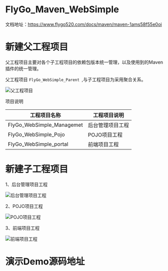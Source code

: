 # FlyGo_Maven_WebSimple
文档地址：https://www.flygo520.com/docs/maven/maven-1ams58f55e0oi

# 新建父工程项目

父工程项目主要对各个子工程项目的依赖包版本统一管理，以及使用到的Maven插件的统一管理。

父工程项目 `FlyGo_WebSimple_Parent `,与子工程项目为采用聚合关系。

![父工程项目](https://www.flygo520.com/uploads/maven/images/m_3f5da21f70c942c6df5a1789df34fb3c_r.png#size=360x0)

项目说明

|<center>工程项目名称</center>|<center>工程项目说明</center>|
|:----    |:---|
|FlyGo_WebSimple_Managemet |后台管理项目工程  |
|FlyGo_WebSimple_Pojo  |POJO项目工程|
|FlyGo_WebSimple_portal  |前端项目工程 |

# 新建子工程项目

1、后台管理项目工程

![后台管理项目工程](https://www.flygo520.com/uploads/maven/images/m_996ebb97fcb1514be1d02b3379b284c3_r.png#size=360x0)

2、POJO项目工程

![POJO项目工程](https://www.flygo520.com/uploads/maven/images/m_3891b0a0bad7cd5fc392783666843df9_r.png#size=360x0)

3、前端项目工程

![前端项目工程](https://www.flygo520.com/uploads/maven/images/m_06f294f761f94c857ef12f4da53a4ea6_r.png#size=360x0)

# 演示Demo源码地址


